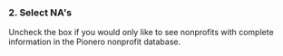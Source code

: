 ### 2. Select NA's

Uncheck the box if you would only like to see nonprofits with complete information in the Pionero nonprofit database. 

